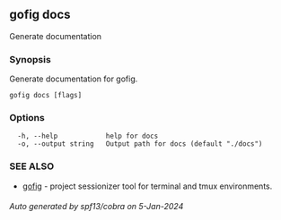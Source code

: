 ## gofig docs

Generate documentation

### Synopsis

Generate documentation for gofig.

```
gofig docs [flags]
```

### Options

```
  -h, --help            help for docs
  -o, --output string   Output path for docs (default "./docs")
```

### SEE ALSO

* [gofig](gofig.md)	 - project sessionizer tool for terminal and tmux environments.

###### Auto generated by spf13/cobra on 5-Jan-2024
